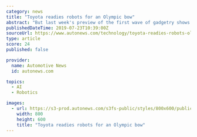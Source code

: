 ```yaml
---
category: news
title: "Toyota readies robots for an Olympic bow"
abstract: "But last week's preview of the first wave of gadgetry shows much work left to be done. Toyota has plowed billions of dollars into robotics and artificial intelligence for cars in recent years. But with just a year to go to the opening ceremony, engineers ..."
publishedDateTime: 2019-07-23T10:39:00Z
sourceUrl: https://www.autonews.com/technology/toyota-readies-robots-olympic-bow
type: article
score: 24
published: false

provider:
  name: Automotive News
  id: autonews.com

topics:
  - AI
  - Robotics

images:
  - url: https://s3-prod.autonews.com/s3fs-public/styles/800x600/public/ZZZZZZZZtoyotarobot.jpg
    width: 800
    height: 600
    title: "Toyota readies robots for an Olympic bow"
---
```

